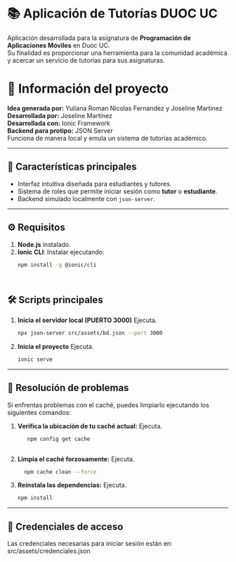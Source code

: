 # 📚 Aplicación de Tutorías DUOC UC

Aplicación desarrollada para la asignatura de **Programación de Aplicaciones Móviles** en Duoc UC.  
Su finalidad es proporcionar una herramienta para la comunidad académica y acercar un servicio de tutorías para sus asignaturas.
# 📍 Información del proyecto
**Idea generada por:** Yuliana Roman Nicolas Fernandez y Joseline Martinez  
**Desarrollada por:** Joseline Martínez  
**Desarrollada con:** Ionic Framework  
**Backend para protipo:** JSON Server  
Funciona de manera local y emula un sistema de tutorías académico.


---

## 🚀 Características principales

- Interfaz intuitiva diseñada para estudiantes y tutores.  
- Sistema de roles que permite iniciar sesión como **tutor** o **estudiante**.  
- Backend simulado localmente con `json-server`.  

---

## ⚙️ Requisitos

1. **Node.js** instalado.  
2. **Ionic CLI**: Instalar ejecutando:  
   ```bash
   npm install -g @ionic/cli

   


## 🛠️ Scripts principales
   
1. **Inicia el servidor local (PUERTO 3000)** Ejecuta.
    ```bash
    npx json-server src/assets/bd.json --port 3000
2. **Inicia el proyecto** Ejecuta.
   ```bash
   ionic serve

  --------------

  ## 🧹 Resolución de problemas
  Si enfrentas problemas con el caché, puedes limpiarlo ejecutando los siguientes comandos:
  
  1. **Verifica la ubicación de tu caché actual:** Ejecuta.
     ```bash
        npm config get cache
  
  2. **Limpia el caché forzosamente:** Ejecuta.
     ```bash
       npm cache clean --force
     
  3. **Reinstala las dependencias:** Ejecuta.
      ```bash
     npm install

  ---------------

  ## 🔐 Credenciales de acceso
  
  Las credenciales necesarias para iniciar sesión están en:
  src/assets/credenciales.json

  


    
   
